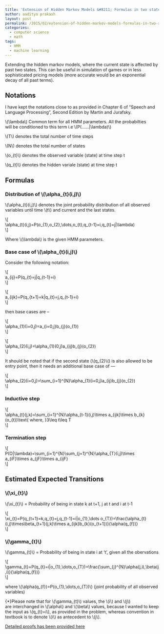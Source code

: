 ```yaml
---
title: 'Extension of Hidden Markov Models &#8211; Formulas in two state HMM'
author: aaditya prakash
layout: post
permalink: /2015/02/extension-of-hidden-markov-models-formulas-in-two-state-hmm/
categories:
  - computer science
  - math
tags:
  - HMM
  - machine learning
---
```

Extending the hidden markov models, where the current state is affected by past two states. This can be useful in simulation of games or in less sophisticated pricing models (more accurate would be an exponential decay of all past terms).

## Notations

I have kept the notations close to as provided in Chapter 6 of &#8220;Speech and Language Processing&#8221;, Second Edition by Martin and Jurafsky.

\\(\lambda\\) Common term for all HMM parameters. All the probabilties  
will be conditioned to this term i.e \\(P(&#8230;&#8230;|\lambda)\\)

\\(T\\) denotes the total number of time steps

\\(N\\) denotes the total number of states

\\(o_{t}\\) denotes the observed variable (state) at time step t

\\(q_{t}\\) denotes the hidden variale (state) at time step t

## Formulas

### Distribution of \\(\alpha_{t}(i,j)\\)

\\(\alpha_{t}(i,j)\\) denotes the joint probability distribution of all observed variables until time \\(t\\) and current and the last states.

\\[  
\alpha\_{t}(i,j)=P(o\_{1},o\_{2},\dots,o\_{t},q\_{t-1}=i,q\_{t}=j|\lambda)  
\\]

Where \\(\lambda\\) is the given HMM parameters.

### Base case of \\(\alpha_{t}(i,j)\\)

Consider the following notation:

\\[  
a\_{ij}=P(q\_{t}=j|q_{t-1}=i)  
\\]

\\[  
a\_{ijk}=P(q\_{t+1}=k|q\_{t}=j,q\_{t-1}=i)  
\\]

then base cases are &#8211;

\\[  
\alpha\_{1}(i=0,j)=a\_{i=0,j}b\_{j}(o\_{1})  
\\]

\\[  
\alpha\_{2}(i,j)=\alpha\_{1}(0,j)a\_{ij}b\_{j}(o_{2})  
\\]

It should be noted that if the second state (\\(q_{2}\\() is also allowed to be entry point, then it needs an additional base case of &#8212;

\\[  
\alpha\_{2}(i=0,j)=\sum\_{i=1}^{N}\alpha\_{1}(i=0,j)a\_{ij}b\_{j}(o\_{2})  
\\]

### Inductive step

\\[  
\alpha\_{t}(j,k)=\sum\_{i=1}^{N}\alpha\_{t-1}(i,j)\times a\_{ijk}\times b\_{k}(o\_{t})\text{ where, }3\leq t\leq T  
\\]

### Termination step

\\[  
P(O|\lambda)=\sum\_{i=1}^{N}\sum\_{j=1}^{N}\alpha\_{T}(i,j)\times a\_{iF}\times a\_{jF}\times a\_{ijF}  
\\]

## Estimated Expected Transitions

### \\(\xi_{t}\\)

\\(\xi_{t}\\) = Probability of being in state k at t+1, j at t and i at t-1

\\[  
\xi\_{t}=P(q\_{t+1}=k,q\_{t}=j,q\_{t-1}=i|o\_{1},\dots o\_{T})=\frac{\alpha\_{t}(i,j)\times\beta\_{t+1}(j,k)\times a\_{ijk}b\_{k}(o\_{t+1})}{\alpha(q\_{f})}  
\\]

### \\(\gamma_{t}\\)

\\(\gamma_{t}\\) = Probability of being in state i at &#8216;t&#8217;, given all the obervations

\\[  
\gamma\_{t}=P(q\_{t}=i|o\_{1},\dots,o\_{T})=\frac{\sum\_{j}^{N}\alpha(j,i),\beta(j,i)}{\alpha(q\_{f})}  
\\]

where \\(\alpha(q\_{f})=P(o\_{1},\dots,o_{T})\\) (joint probability of all observed variables)

{*}Please note that for \\(\gamma\_{t}\\) values, the \\(i\\) and \\(j\\) are interchanged in \\(\alpha\\) and \\(\beta\\) values, because I wanted to keep the input as \\(q\_{t}=i\\), as provided in the problem, whereas convention in textbook is to denote \\(i\\) as antecedent to \\(j\\).

<a title="Proofs for the two state hidden markov model" href="http://aaditya.info/research/hmm_two_states.pdf" target="_blank">Detailed proofs has been provided here</a>
